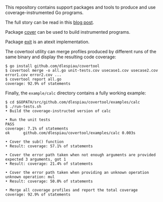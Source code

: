 This repository contains support packages and tools to produce
and use coverage-instrumented Go programs.

The full story can be read in this [blog post](
http://damien.lespiau.name/2017/05/building-and-using-coverage.html).

Package [cover](https://github.com/dlespiau/covertool/tree/master/pkg/cover)
can be used to build instrumented programs.

Package [exit](https://github.com/dlespiau/covertool/tree/master/pkg/exit)
is an atexit implementation.

The covertool utility can merge profiles produced by different runs of the
same binary and display the resulting code coverage:

```
$ go install github.com/dlespiau/covertool
$ covertool merge -o all.go unit-tests.cov usecase1.cov usecase2.cov error1.cov error2.cov ...
$ covertool report all.go
coverage: 92.9% of statements
```

Finally, the `example/calc` directory contains a fully working example:

```
$ cd $GOPATH/src/github.com/dlespiau/covertool/examples/calc
$ ./run-tests.sh 
• Build the coverage-instructed version of calc

• Run the unit tests
PASS
coverage: 7.1% of statements
ok  	github.com/dlespiau/covertool/examples/calc	0.003s

• Cover the sub() function
• Result: coverage: 57.1% of statements

• Cover the error path taken when not enough arguments are provided
expected 3 arguments, got 1
• Result: coverage: 21.4% of statements

• Cover the error path taken when providing an unknown operation
unknown operation: mul
• Result: coverage: 50.0% of statements

• Merge all coverage profiles and report the total coverage
coverage: 92.9% of statements
```
